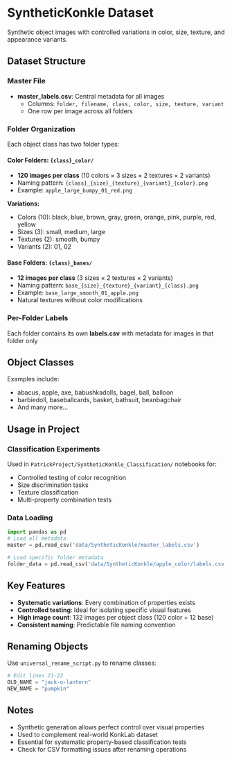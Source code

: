 # SyntheticKonkle Dataset

Synthetic object images with controlled variations in color, size, texture, and appearance variants.

## Dataset Structure

### Master File
- **master_labels.csv**: Central metadata for all images
  - Columns: `folder, filename, class, color, size, texture, variant`
  - One row per image across all folders

### Folder Organization
Each object class has two folder types:

#### Color Folders: `{class}_color/`
- **120 images per class** (10 colors × 3 sizes × 2 textures × 2 variants)
- Naming pattern: `{class}_{size}_{texture}_{variant}_{color}.png`
- Example: `apple_large_bumpy_01_red.png`

**Variations:**
- Colors (10): black, blue, brown, gray, green, orange, pink, purple, red, yellow
- Sizes (3): small, medium, large
- Textures (2): smooth, bumpy
- Variants (2): 01, 02

#### Base Folders: `{class}_bases/`
- **12 images per class** (3 sizes × 2 textures × 2 variants)
- Naming pattern: `base_{size}_{texture}_{variant}_{class}.png`
- Example: `base_large_smooth_01_apple.png`
- Natural textures without color modifications

### Per-Folder Labels
Each folder contains its own **labels.csv** with metadata for images in that folder only

## Object Classes
Examples include:
- abacus, apple, axe, babushkadolls, bagel, ball, balloon
- barbiedoll, baseballcards, basket, bathsuit, beanbagchair
- And many more...

## Usage in Project

### Classification Experiments
Used in `PatrickProject/SyntheticKonkle_Classification/` notebooks for:
- Controlled testing of color recognition
- Size discrimination tasks
- Texture classification
- Multi-property combination tests

### Data Loading
```python
import pandas as pd
# Load all metadata
master = pd.read_csv('data/SyntheticKonkle/master_labels.csv')

# Load specific folder metadata
folder_data = pd.read_csv('data/SyntheticKonkle/apple_color/labels.csv')
```

## Key Features
- **Systematic variations**: Every combination of properties exists
- **Controlled testing**: Ideal for isolating specific visual features
- **High image count**: 132 images per object class (120 color + 12 base)
- **Consistent naming**: Predictable file naming convention

## Renaming Objects
Use `universal_rename_script.py` to rename classes:
```python
# Edit lines 21-22
OLD_NAME = "jack-o-lantern"
NEW_NAME = "pumpkin"
```

## Notes
- Synthetic generation allows perfect control over visual properties
- Used to complement real-world KonkLab dataset
- Essential for systematic property-based classification tests
- Check for CSV formatting issues after renaming operations